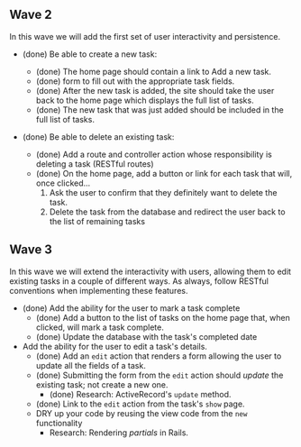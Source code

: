 ## Wave 2
In this wave we will add the first set of user interactivity and persistence.
  - (done) Be able to create a new task:
    - (done) The home page should contain a link to Add a new task.
    - (done) form to fill out with the appropriate task fields.
    - (done) After the new task is added, the site should take the user back to the home page which displays the full list of tasks. 
    - (done) The new task that was just added should be included in the full list of tasks.

  - (done) Be able to delete an existing task:
    - (done) Add a route and controller action whose responsibility is deleting a task (RESTful routes)
    - (done) On the home page, add a button or link for each task that will, once clicked...
      1. Ask the user to confirm that they definitely want to delete the task.
      1. Delete the task from the database and redirect the user back to the list of remaining tasks

## Wave 3
In this wave we will extend the interactivity with users, allowing them to edit existing tasks in a couple of different ways. As always, follow RESTful conventions when implementing these features.

- (done) Add the ability for the user to mark a task complete
  - (done) Add a button to the list of tasks on the home page that, when clicked, will mark a task complete.
  - (done) Update the database with the task's completed date
- Add the ability for the user to edit a task's details.
  - (done) Add an `edit` action that renders a form allowing the user to update all the fields of a task.
  - (done) Submitting the form from the `edit` action should _update_ the existing task; not create a new one.
    - (done) Research: ActiveRecord's `update` method.
  - (done) Link to the `edit` action from the task's `show` page.
  - DRY up your code by reusing the view code from the `new` functionality
    - Research: Rendering _partials_ in Rails.
